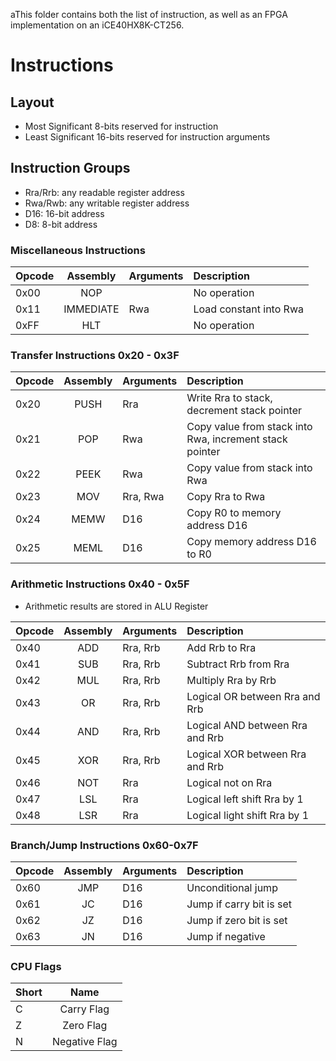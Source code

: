 aThis folder contains both the list of instruction, as well as an FPGA implementation on an iCE40HX8K-CT256.


# Instructions

## Layout

- Most Significant 8-bits reserved for instruction
- Least Significant 16-bits reserved for instruction arguments

## Instruction Groups

- Rra/Rrb: any readable register address
- Rwa/Rwb: any writable register address
- D16: 16-bit address
- D8: 8-bit address

### Miscellaneous Instructions

| Opcode | Assembly  | Arguments | Description            |
|--------|:---------:|:----------|:-----------------------|
| 0x00   |    NOP    |           | No operation           |
| 0x11   | IMMEDIATE | Rwa       | Load constant into Rwa |
| 0xFF   |    HLT    |           | No operation           |

### Transfer Instructions 0x20 - 0x3F

| Opcode | Assembly | Arguments | Description                                             |
|--------|:--------:|:----------|:--------------------------------------------------------|
| 0x20   |   PUSH   | Rra       | Write Rra to stack, decrement stack pointer             |
| 0x21   |   POP    | Rwa       | Copy value from stack into Rwa, increment stack pointer |
| 0x22   |   PEEK   | Rwa       | Copy value from stack into Rwa                          |
| 0x23   |   MOV    | Rra, Rwa  | Copy Rra to Rwa                                         |
| 0x24   |   MEMW   | D16       | Copy R0 to memory address D16                           |
| 0x25   |   MEML   | D16       | Copy memory address D16 to R0                           |

### Arithmetic Instructions 0x40 - 0x5F

- Arithmetic results are stored in ALU Register

| Opcode | Assembly | Arguments | Description                     |
|--------|:--------:|:----------|:--------------------------------|
| 0x40   |   ADD    | Rra, Rrb  | Add Rrb to Rra                  |
| 0x41   |   SUB    | Rra, Rrb  | Subtract Rrb from Rra           |
| 0x42   |   MUL    | Rra, Rrb  | Multiply Rra by Rrb             |
| 0x43   |    OR    | Rra, Rrb  | Logical OR between Rra and Rrb  |
| 0x44   |   AND    | Rra, Rrb  | Logical AND between Rra and Rrb |
| 0x45   |   XOR    | Rra, Rrb  | Logical XOR between Rra and Rrb |
| 0x46   |   NOT    | Rra       | Logical not on Rra              |
| 0x47   |   LSL    | Rra       | Logical left shift Rra by 1     |
| 0x48   |   LSR    | Rra       | Logical light shift Rra by 1    |

### Branch/Jump Instructions 0x60-0x7F

| Opcode | Assembly | Arguments | Description              |
|--------|:--------:|:----------|:-------------------------|
| 0x60   |   JMP    | D16       | Unconditional jump       |
| 0x61   |    JC    | D16       | Jump if carry bit is set |
| 0x62   |    JZ    | D16       | Jump if zero bit is set  |
| 0x63   |    JN    | D16       | Jump if negative         |

### CPU Flags

| Short |     Name      |
|-------|:-------------:|
| C     |  Carry Flag   |
| Z     |   Zero Flag   |
| N     | Negative Flag |
